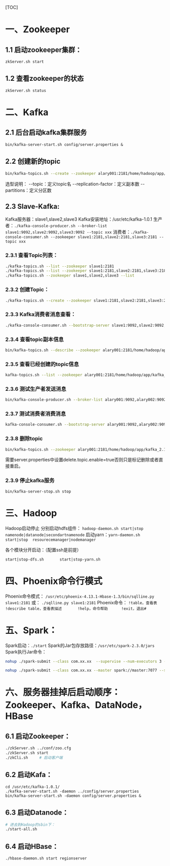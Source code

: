 [TOC]

# 一、Zookeeper
## 1.1 启动zookeeper集群：
```shell
zkServer.sh start
```
## 1.2 查看zookeeper的状态
```shell
zkServer.sh status
```
# 二、Kafka
## 2.1 后台启动kafka集群服务
```shell
bin/kafka-server-start.sh config/server.properties &
```
## 2.2 创建新的topic
```bash
bin/kafka-topics.sh --create --zookeeper alary001:2181/home/hadoop/app/kafka_2.12-2.2.0,alary002:2181/home/hadoop/app/kafka_2.12-2.2.0,alary003:2181/home/hadoop/app/kafka_2.12-2.2.0 --replication-factor 3 --partitions 3 --topic SparkKafka
```

选型说明：
--topic：定义topic名
--replication-factor：定义副本数
--partitions：定义分区数

## 2.3 Slave-Kafka:
Kafka服务器：slave1,slave2,slave3
Kafka安装地址：/usr/etc/kafka-1.0.1
生产者：`./kafka-console-producer.sh --broker-list slave1:9092,slave2:9092,slave3:9092 --topic xxx`
消费者：`./kafka-console-consumer.sh --zookeeper slave1:2181,slave2:2181,slave3:2181 --topic xxx`
### 2.3.1 查看Topic列表：
```bash
./kafka-topics.sh --list --zookeeper slave1:2181
./kafka-topics.sh --list --zookeeper slave1:2181,slave2:2181,slave3:2181
./kafka-topics.sh --zookeeper slave1,slave2,slave3 --list
```
### 2.3.2 创建Topic：
```bash
./kafka-topics.sh --create --zookeeper slave1:2181,slave2:2181,slave3:2181 --replication-factor 3 --partitions 3 --topic xxx
```
### 2.3.3 Kafka消费者消息查看：
```bash
./kafka-console-consumer.sh --bootstrap-server slave1:9092,slave2:9092,slave3:9092 --from-beginning --topic xxx
```
### 2.3.4 查看topic副本信息
```bash
bin/kafka-topics.sh --describe --zookeeper alary001:2181/home/hadoop/app/kafka_2.12-2.2.0,alary002:2181/home/hadoop/app/kafka_2.12-2.2.0,alary003:2181/home/hadoop/app/kafka_2.12-2.2.0 --topic TestTopic
```
### 2.3.5 查看已经创建的topic信息
```bash
kafka-topics.sh --list --zookeeper alary001:2181/home/hadoop/app/kafka_2.12-2.2.0,alary002:2181/home/hadoop/app/kafka_2.12-2.2.0,alary003:2181/home/hadoop/app/kafka_2.12-2.2.0
```
### 2.3.6 测试生产者发送消息
```bash
bin/kafka-console-producer.sh --broker-list alary001:9092,alary002:9092,alary003:9092 --topic TestTopic
```
### 2.3.7 测试消费者消费消息
```bash
kafka-console-consumer.sh --bootstrap-server alary001:9092,alary002:9092,alary003:9092  --from-beginning --topic TestTopic
```
### 2.3.8 删除topic
```bash
bin/kafka-topics.sh --zookeeper alary001:2181/home/hadoop/app/kafka_2.12-2.2.0,alary002:2181/home/hadoop/app/kafka_2.12-2.2.0,alary003:2181/home/hadoop/app/kafka_2.12-2.2.0  --delete --topic TestTopic
```
需要server.properties中设置delete.topic.enable=true否则只是标记删除或者直接重启。
### 2.3.9 停止kafka服务
`bin/kafka-server-stop.sh stop`

# 三、Hadoop
Hadoop启动停止
分别启动hdfs组件： `hadoop-daemon.sh start|stop   namenode|datanode|secondartnamenode`
启动yarn：`yarn-daemon.sh		start|stop	resourecemanager|nodemanager`

各个模块分开启动：（配置ssh是前提）
```shell
start|stop-dfs.sh		start|stop-yarn.sh
```
# 四、Phoenix命令行模式
Phoenix命令模式：
`/usr/etc/phoenix-4.13.1-Hbase-1.3/bin/sqlline.py slave1:2181`
或：
`./sqlline.py slave1:2181`
Phoenix命令：
`!table，查看表		!describe table，查看表描述		!help，命令帮助		!exit，退出# `

# 五、Spark：
Spark启动：`./start`
Spark的Jar包存放路径：`/usr/etc/spark-2.3.0/jars`
Spark执行Jar命令：
```bash
nohup ./spark-submit --class com.xx.xx  --supervise --num-executors 3 --total-executor-cores 3 /root/program/xx.jar > /root/logs/zystorestreaming.log.txt 2>&1 &

nohup ./spark-submit --class com.xx.xx --master spark://master:7077 --supervise --num-executors 3 --total-executor-cores 3 --executor-memory 2g /root/program/xx.jar > /root/logs/xx.log.txt 2>&1 &
```

# 六、服务器挂掉后启动顺序：Zookeeper、Kafka、DataNode，HBase
## 6.1 启动Zookeeper：
```bash
./zkServer.sh ../conf/zoo.cfg
./zkServer.sh start
./zkCli.sh     # 启动客户端
```
## 6.2 启动Kafa：
```shell
cd /usr/etc/kafka-1.0.1/
./kafka-server-start.sh -daemon ../config/server.properties
bin/kafka-server-start.sh -daemon config/server.properties &
```
## 6.3 启动Datanode：
```bash
# 进去到Hadoop的sbin下：
./start-all.sh

```
## 6.4 启动HBase：
```bash
./hbase-daemon.sh start regionserver
```